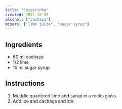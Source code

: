 ```yaml
---
title: "Caipirinha"
created: 2021-10-07
alcohol: ["cachaça"]
mixers: ["lime juice", "sugar syrup"]
---
```


## Ingredients

- 60 ml cachaça
- 1/2 lime
- 15 ml sugar syrup

## Instructions

1. Muddle quartered lime and syrup in a rocks glass.
2. Add ice and cachaça and stir.
